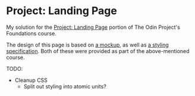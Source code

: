 # Project: Landing Page

My solution for the [Project: Landing Page](https://www.theodinproject.com/lessons/foundations-landing-page) portion of The Odin Project's Foundations course.

The design of this page is based on [a mockup](design-mockup.png), as well as [a styling specification](design-spec.png). Both of these were provided as part of the above-mentioned course.

TODO: 
- Cleanup CSS
    - Split out styling into atomic units?

